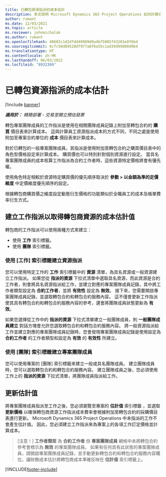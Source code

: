 ```yaml
---
title: 已轉包資源指派的成本估計
description: 本文說明 Microsoft Dynamics 365 Project Operations 如何計算已轉包資源指派的成本估計。
author: rumant
ms.date: 12/03/2021
ms.topic: article
ms.reviewer: johnmichalak
ms.author: rumant
ms.openlocfilehash: 40603c1d2dfdd49909d9a4bf5085f43201e8f6bd
ms.sourcegitcommit: 6cfc50d89528df977a8f6a55c1ad39d99800d9b4
ms.translationtype: HT
ms.contentlocale: zh-HK
ms.lasthandoff: 06/03/2022
ms.locfileid: "8932369"
---
```

# <a name="cost-estimation-of-subcontracted-resource-assignments"></a>已轉包資源指派的成本估計

[!include [banner](../../includes/dataverse-preview.md)]

_**適用於：** 精簡部署 - 交易至開立預估發票_

轉包專案團隊成員的工作指派是使用在相關團隊成員記錄上附加至轉包合約的 **購買** 價目表來計算成本。 這與計算員工資源指派成本的方式不同，不同之處是使用附加至專案合約單位的 **成本** 價目表來計算成本。 

對於已轉包的一般專案團隊成員，其指派是使用附加至轉包合約之購買價目表中的角色型價格設定來計算成本。 購買價也可以特別針對個別資源進行設定。 當具名專案團隊成員的成本核算工作指派為合約工作者時，這些資源特定價格將會有優先權。 

使用角色特定相較於資源特定購買價的優先順序取決於 **參數 > 以金額為準的定價維度** 中定價維度優先順序的設定。

根據轉包商購買價之維度設定動態衍生價格的功能類似於全職員工的成本及帳單費率衍生方式。 

## <a name="creating-task-assignments-for-getting-cost-estimates-of-subcontractor-resources"></a>建立工作指派以取得轉包商資源的成本估計值

轉包商的工作指派可以使用兩種方式來建立： 
- 使用 **工作** 索引標籤。
- 使用 **團隊** 索引標籤。

### <a name="creating-resources-assignments-using-the-tasks-tab"></a>使用 [工作] 索引標籤建立資源指派
您可以使用特定工作的 **工作** 索引標籤中的 **資源** 清單，為具名資源或一般資源建立工作指派。 如果您從 **指派的資源** 下拉式清單中選取具名資源，而此資源是合約工作者，則會將具名資源指派給工作，並建立對應的專案團隊成員記錄，其中將工作者類型設定為 **合約工作者**，並將 **有效性** 設定為 **無效**。 接下來，您需要開啟專案團隊成員記錄，並選取轉包合約和轉包合約服務內容。 這不僅會更新工作指派使其具有轉包合約和轉包合約服務內容的參考，還會將團隊成員狀態更新為 **有效**。

如果您選擇從工作中的 **指派的資源** 下拉式清單建立一般團隊成員，則 **一般團隊成員建立** 對話方塊會允許您選取轉包合約和轉包合約服務內容。 將一般資源指派給工作並建立對應的專案團隊成員記錄時，您會發現專案團隊成員記錄是使用設定為 **合約工作者** 的工作者類型和設定為 **有效** 的 **有效性** 所建立。

### <a name="creating-project-team-members-using-the-team-tab"></a>使用 [團隊] 索引標籤建立專案團隊成員
您可以使用專案的 [團隊] 索引標籤來建立一般或具名團隊成員。 建立團隊成員時，您可以選取轉包合約和轉包合約服務內容。 建立團隊成員之後，您必須使用工作上的 **指派的資源** 下拉式清單，將團隊成員指派給工作。 

## <a name="updating-estimates"></a>更新估計值
將專案團隊成員指派至工作之後，您必須瀏覽至專案的 **估計值** 索引標籤 ，並選取 **更新價格** 以確保轉包商資源工作指派成本費率會根據附加至轉包合約的採購價目表進行更新。 Microsoft Dynamics 365 Project Operations 中未指派的工作不會產生估計值。 因此，您必須建立工作指派來為專案上的各項工作訂定價格並計算成本。 

> [注意！] **工作者類型** 為 **合約工作者** 但 **專案團隊成員** 網格中未將轉包合約參考會標示為 **無效** 的專案團隊成員。 如果有任何具有此狀態的專案團隊成員，請開啟專案團隊成員記錄，並手動更新轉包合約和轉包合約服務內容欄位，讓財務成本估計將轉包商成本準確反映在 **估計值** 索引標籤上。 


[!INCLUDE[footer-include](../../includes/footer-banner.md)]
